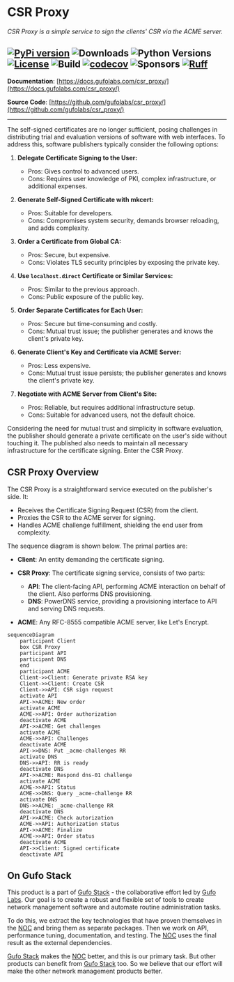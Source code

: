# CSR Proxy

*CSR Proxy is a simple service to sign the clients' CSR via the ACME server.*

[![PyPi version](https://img.shields.io/pypi/v/csr_proxy.svg)](https://pypi.python.org/pypi/csr_proxy/)
![Downloads](https://img.shields.io/pypi/dw/csr_proxy)
![Python Versions](https://img.shields.io/pypi/pyversions/csr_proxy)
[![License](https://img.shields.io/badge/License-BSD_3--Clause-blue.svg)](https://opensource.org/licenses/BSD-3-Clause)
![Build](https://img.shields.io/github/actions/workflow/status/gufolabs/csr_proxy/py-tests.yml?branch=master)
[![codecov](https://codecov.io/gh/gufolabs/csr_proxy/graph/badge.svg?token=3RMT547FXK)](https://codecov.io/gh/gufolabs/csr_proxy)
![Sponsors](https://img.shields.io/github/sponsors/gufolabs)
[![Ruff](https://img.shields.io/endpoint?url=https://raw.githubusercontent.com/charliermarsh/ruff/main/assets/badge/v0.json)](https://github.com/charliermarsh/ruff)
---

**Documentation**: [https://docs.gufolabs.com/csr_proxy/](https://docs.gufolabs.com/csr_proxy/)

**Source Code**: [https://github.com/gufolabs/csr_proxy/](https://github.com/gufolabs/csr_proxy/)

---
The self-signed certificates are no longer sufficient, posing challenges in distributing trial and evaluation versions of software with web interfaces. To address this, software publishers typically consider the following options:

1. **Delegate Certificate Signing to the User:**

    - Pros: Gives control to advanced users.
    - Cons: Requires user knowledge of PKI, complex infrastructure, or additional expenses.

2. **Generate Self-Signed Certificate with mkcert:**

    - Pros: Suitable for developers.
    - Cons: Compromises system security, demands browser reloading, and adds complexity.

3. **Order a Certificate from Global CA:**

    - Pros: Secure, but expensive.
    - Cons: Violates TLS security principles by exposing the private key.

4. **Use `localhost.direct` Certificate or Similar Services:**

    - Pros: Similar to the previous approach.
    - Cons: Public exposure of the public key.

5. **Order Separate Certificates for Each User:**

    - Pros: Secure but time-consuming and costly.
    - Cons: Mutual trust issue; the publisher generates and knows the client's private key.

6. **Generate Client's Key and Certificate via ACME Server:**

    - Pros: Less expensive.
    - Cons: Mutual trust issue persists; the publisher generates and knows the client's private key.

7. **Negotiate with ACME Server from Client's Site:**

    - Pros: Reliable, but requires additional infrastructure setup.
    - Cons: Suitable for advanced users, not the default choice.

Considering the need for mutual trust and simplicity in software evaluation, 
the publisher should generate a private certificate on the user's side without touching it.
The published also needs to maintain all necessary infrastructure for the certificate signing.
Enter the CSR Proxy.

## CSR Proxy Overview

The CSR Proxy is a straightforward service executed on the publisher's side. It:

- Receives the Certificate Signing Request (CSR) from the client.
- Proxies the CSR to the ACME server for signing.
- Handles ACME challenge fulfillment, shielding the end user from complexity.

The sequence diagram is shown below. The primal parties are:

- **Client**: An entity demanding the certificate signing.

- **CSR Proxy**: The certificate signing service, consists of two parts:

    - **API**: The client-facing API, performing ACME interaction on behalf of the client. Also performs DNS provisioning.
    - **DNS**: PowerDNS service, providing a provisioning interface to API and serving DNS requests.

- **ACME**: Any RFC-8555 compatible ACME server, like Let's Encrypt.

``` mermaid
sequenceDiagram
    participant Client
    box CSR Proxy
    participant API
    participant DNS
    end
    participant ACME
    Client->>Client: Generate private RSA key
    Client->>Client: Create CSR
    Client->>API: CSR sign request
    activate API
    API->>ACME: New order
    activate ACME
    ACME->>API: Order authorization
    deactivate ACME
    API->>ACME: Get challenges
    activate ACME
    ACME->>API: Challenges
    deactivate ACME
    API->>DNS: Put _acme-challenges RR
    activate DNS
    DNS->>API: RR is ready
    deactivate DNS
    API->>ACME: Respond dns-01 challenge
    activate ACME
    ACME->>API: Status
    ACME->>DNS: Query _acme-challenge RR
    activate DNS
    DNS->>ACME: _acme-challenge RR
    deactivate DNS
    API->>ACME: Check autorization
    ACME->>API: Authorization status
    API->>ACME: Finalize
    ACME->>API: Order status    
    deactivate ACME
    API->>Client: Signed certificate
    deactivate API    
```

## On Gufo Stack

This product is a part of [Gufo Stack][Gufo Stack] - the collaborative effort 
led by [Gufo Labs][Gufo Labs]. Our goal is to create a robust and flexible 
set of tools to create network management software and automate 
routine administration tasks.

To do this, we extract the key technologies that have proven themselves 
in the [NOC][NOC] and bring them as separate packages. Then we work on API,
performance tuning, documentation, and testing. The [NOC][NOC] uses the final result
as the external dependencies.

[Gufo Stack][Gufo Stack] makes the [NOC][NOC] better, and this is our primary task. But other products
can benefit from [Gufo Stack][Gufo Stack] too. So we believe that our effort will make 
the other network management products better.

[Gufo Labs]: https://gufolabs.com/
[Gufo Stack]: https://docs.gufolabs.com/
[NOC]: https://getnoc.com/
